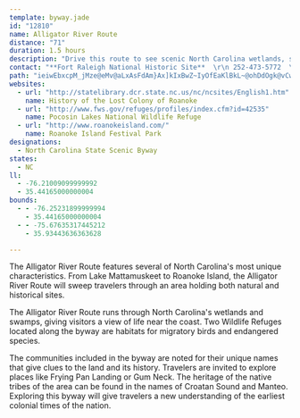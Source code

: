 ```yaml
---
template: byway.jade
id: "12810"
name: Alligator River Route
distance: "71"
duration: 1.5 hours
description: "Drive this route to see scenic North Carolina wetlands, swamps and farmlands."
contact: "**Fort Raleigh National Historic Site**  \r\n 252-473-5772  \r\n\r\n"
path: "ieiwEbxcpM_jMze@eMv@aLxAsFdAm}Ax]kIxBwZ~IyOfEaKlBkL~@ohDdOgk@vCw[lBgF~@sG`BwZdJaDt@eCd@kDXoGGwFw@o_AqPyh@~@_BIyc@mWgGyDmD}CgGgGyP_Oq[uPcAs@iCkCgI{JkKaNyUkYsLiT_@k@cA_@aAAes@zKmQ~A}ALaBGgkAgOeeAoMisFas@wG_DmHaF}AsAeBsCat@a{A_BcCuCyCsA}@sBs@qCa@kBCwAH_BXi|Cbl@ewBhb@ug@nJcb@lIkk@tLulCzg@gG~A_LdEqAl@c{CljAwo@|VsEtAk~@lO}FdAyBf@wAj@ww@db@cD`DaN`R_A`AmC`B{`@jMqDrA_fAzl@}EfEqMnPoJhMmDrD{SbOgBt@{@RuKhBwGv@aD_g@BmAl@_AiAsFc@{EUyDCmBr@iQ?sBcBoSEsEt@sb@h@yH`Fm^JqEU{EYyBy@aEop@glCmIo]iBuGqIiUy@sCwAuHkSyyBYmGO{H?oENsJr@qLn@qGt@mFfCaNhCgJlAuDtAkDvDeIn|@qfBh~@ohBxD{JxA{ErAyFto@geDfFaWtAoIl@aJCuEOqD_@oD_Pq_Ae_@quBy@oGU_G@mDl@oJt@{E~Jsg@|_@{wClDeYnXgtBZeENsEUok@JwF\\wDx@yEpAaFvBcFzOq\\fBcDtNqYxRk]pGeK~E}InJ}Up\\k|@hj@swA|AyFn@yDh@wHHeDCkDe@qHiA_HqJmi@yEeYSeBYsHUiJyA{z@M}KHgH\\}MJuA~B}Q|M{g@nGyXvDmJjImUnA}Gb@yDT_HCgEiD{p@oD}n@kCyj@_Fk`AwDwy@iRetD?mAuAaF}@qByAiB_BqAmAm@_EkAwBmAiQsOuAcBy@}A_HwRuQ{i@oDkJwHiVgZlVeD~ByBjCgF|GsErHaDbBkEHuEe@aA?_KQ{HrDsBr@y@b@iQhKsD~AgKhCkCL{FcAwDmBmDsD_AwAiGiWwh@kxB?Iaw@kcDyEuTGuAmJo^}L_h@yGaZEkB`AcNp@uGrAqNf@kHPcBFaBJaF|@wC@cBj@sCx@iA~BsCbFmGp@o@fC{EbGcIhAwBfJ{LdD}FrAcBfDsEbB}AvFmCvBe@bG]lOgBfM}AvKaAv@W`IcAnDg@bAO"
websites: 
  - url: "http://statelibrary.dcr.state.nc.us/nc/ncsites/English1.htm"
    name: History of the Lost Colony of Roanoke
  - url: "http://www.fws.gov/refuges/profiles/index.cfm?id=42535"
    name: Pocosin Lakes National Wildlife Refuge
  - url: "http://www.roanokeisland.com/"
    name: Roanoke Island Festival Park
designations: 
  - North Carolina State Scenic Byway
states: 
  - NC
ll: 
  - -76.21009099999992
  - 35.44165000000004
bounds: 
  - - -76.25231899999994
    - 35.44165000000004
  - - -75.67635317445212
    - 35.93443636363628

---
```


The Alligator River Route features several of North Carolina's most unique characteristics. From Lake Mattamuskeet to Roanoke Island, the Alligator River Route will sweep travelers through an area holding both natural and historical sites.

The Alligator River Route runs through North Carolina's wetlands and swamps, giving visitors a view of life near the coast. Two Wildlife Refuges located along the byway are habitats for migratory birds and endangered species.

The communities included in the byway are noted for their unique names that give clues to the land and its history. Travelers are invited to explore places like Frying Pan Landing or Gum Neck. The heritage of the native tribes of the area can be found in the names of Croatan Sound and Manteo. Exploring this byway will give travelers a new understanding of the earliest colonial times of the nation.